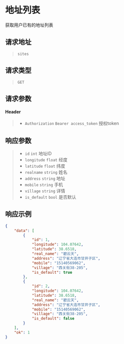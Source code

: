# 地址列表

获取用户已有的地址列表

## 请求地址

> `sites`

## 请求类型

> `GET`

## 请求参数

#### Header

> - `Authorization` `Bearer access_token` 授权token

## 响应参数

> - `id` `int` 地址ID
> - `longitude` `float` 经度
> - `latitude` `float` 纬度
> - `realname` `string` 姓名
> - `address` `string` 地址
> - `mobile` `string` 手机
> - `village` `string` 详情
> - `is_default` `bool` 是否默认

## 响应示例

```json
{
    "data": [
        {
            "id": 1,
            "longitude": 104.07642,
            "latitude": 38.6518,
            "real_name": "碧云天",
            "address": "辽宁省大连市甘井子区",
            "mobile": "15140569062",
            "village": "西关街38-205",
            "is_default": true
        },
        {
            "id": 2,
            "longitude": 104.07642,
            "latitude": 38.6518,
            "real_name": "碧云天",
            "address": "辽宁省大连市甘井子区",
            "mobile": "15140569062",
            "village": "西关街38-205",
            "is_default": false
        }
    ],
    "ok": 1
}
```

